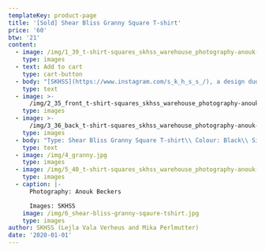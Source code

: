 ```yaml
---
templateKey: product-page
title: '[Sold] Shear Bliss Granny Square T-shirt'
price: '60'
btw: '21'
content:
  - image: /img/1_39_t-shirt-squares_skhss_warehouse_photography-anouk-beckers.jpg
    type: images
  - text: Add to cart
    type: cart-button
  - body: "[SKHSS](https://www.instagram.com/s_k_h_s_s_/), a design duo consisting of Lejla Vala Verheus and Mika Perlmutter, centres around a deep exploration of traditional and contemporary female-driven textile crafts and a feminization of utility wear and objects. Expanding upon the relationship between function and decoration, SKHSS juxtaposes intricate historic techniques such as crochet with modern printing methods. The aim of the project is to reintegrate discarded materials back into daily life. Through prolonging the usage of textile crafts in the medium of fashion, the boundaries between techniques and aesthetics of past-present-future are ultimately blended and blurred. \r\n\n\r\n\nThe work of SKHSS takes the shape of a collection of hand-crafted garments made from thrifted t-shirts and sweatshirts adapted with additional materials and techniques like yarn, reflective heat foil, dyes and bleach. The prints engage with the multiple layers of information retrieved from crochet charts, which both instruct how to crochet and at the same time describe the crochet visually. These charts are intricately coded diagrams that use a universal language of symbols. Through reading (crochet) code, recreating and creating new code, SKHSS traces and builds upon this historic information. To imbue the garment with its history and immortalize all the hands at play, footnotes are placed on the inside of the garments, tracing the origin of the elements on the garment."
    type: text
  - image: >-
      /img/2_35_front_t-shirt-squares_skhss_warehouse_photography-anouk-beckers.jpg
    type: images
  - image: >-
      /img/3_36_back_t-shirt-squares_skhss_warehouse_photography-anouk-beckers.jpg
    type: images
  - body: "Type: Shear Bliss Granny Square T-shirt\\ Colour: Black\\ Size: S\\ Material: 100% cotton\n\nCare instructions:\r Wash 30°C inside out.\r Don’t iron. \rDon’t bleach."
    type: text
  - image: /img/4_granny.jpg
    type: images
  - image: /img/5_40_t-shirt-squares_skhss_warehouse_photography-anouk-beckers.jpg
    type: images
  - caption: |-
      Photography: Anouk Beckers

      Images: SKHSS
    image: /img/6_shear-bliss-granny-sqaure-tshirt.jpg
    type: images
author: SKHSS (Lejla Vala Verheus and Mika Perlmutter)
date: '2020-01-01'
---
```


